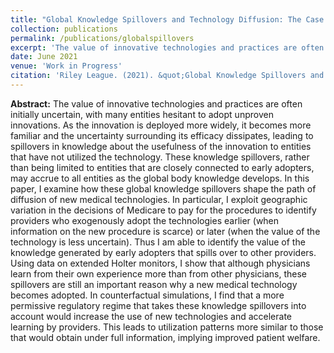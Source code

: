 ```yaml
---
title: "Global Knowledge Spillovers and Technology Diffusion: The Case of New Medical Procedures"
collection: publications
permalink: /publications/globalspillovers
excerpt: 'The value of innovative technologies and practices are often initially uncertain, with many entities hesitant to adopt unproven innovations. As the innovation is deployed more widely, it becomes more familiar and the uncertainty surrounding its efficacy dissipates, leading to spillovers in knowledge about the usefulness of the innovation to entities that have not utilized the technology. These knowledge spillovers, rather than being limited to entities that are closely connected to early adopters, may accrue to all entities as the global body knowledge develops. In this paper, I examine how these global knowledge spillovers shape the path of diffusion of new medical technologies. In particular, I exploit geographic variation in the decisions of Medicare to pay for the procedures to identify providers who exogenously adopt the technologies earlier (when information on the new procedure is scarce) or later (when the value of the technology is less uncertain). Thus I am able to identify the value of the knowledge generated by early adopters that spills over to other providers. Using data on extended Holter monitors, I show that although physicians learn from their own experience more than from other physicians, these spillovers are still an important reason why a new medical technology becomes adopted. In counterfactual simulations, I find that a more permissive regulatory regime that takes these knowledge spillovers into account would increase the use of new technologies and accelerate learning by providers. This leads to utilization patterns more similar to those that would obtain under full information, implying improved patient welfare.'
date: June 2021
venue: 'Work in Progress'
citation: 'Riley League. (2021). &quot;Global Knowledge Spillovers and Technology Diffusion: The Case of New Medical Procedures&quot; Work in Progress.'
---
```


**Abstract:** The value of innovative technologies and practices are often initially uncertain, with many entities hesitant to adopt unproven innovations. As the innovation is deployed more widely, it becomes more familiar and the uncertainty surrounding its efficacy dissipates, leading to spillovers in knowledge about the usefulness of the innovation to entities that have not utilized the technology. These knowledge spillovers, rather than being limited to entities that are closely connected to early adopters, may accrue to all entities as the global body knowledge develops. In this paper, I examine how these global knowledge spillovers shape the path of diffusion of new medical technologies. In particular, I exploit geographic variation in the decisions of Medicare to pay for the procedures to identify providers who exogenously adopt the technologies earlier (when information on the new procedure is scarce) or later (when the value of the technology is less uncertain). Thus I am able to identify the value of the knowledge generated by early adopters that spills over to other providers. Using data on extended Holter monitors, I show that although physicians learn from their own experience more than from other physicians, these spillovers are still an important reason why a new medical technology becomes adopted. In counterfactual simulations, I find that a more permissive regulatory regime that takes these knowledge spillovers into account would increase the use of new technologies and accelerate learning by providers. This leads to utilization patterns more similar to those that would obtain under full information, implying improved patient welfare.
